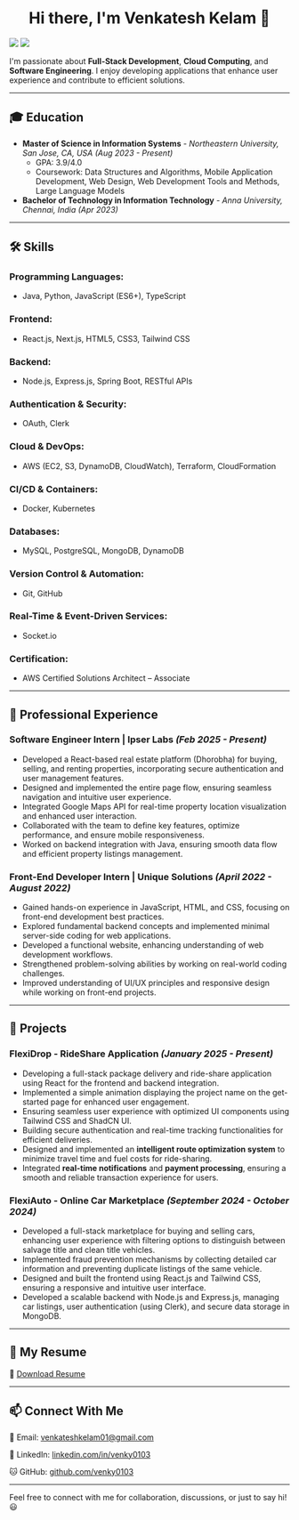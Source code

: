 <h1 align="center">Hi there, I'm Venkatesh Kelam 👋</h1>

[![](https://img.shields.io/badge/LinkedIn-0077B5?style=for-the-badge&logo=linkedin&logoColor=white)](https://www.linkedin.com/in/venky0103) [![](https://img.shields.io/badge/GitHub-181717?style=for-the-badge&logo=github&logoColor=white)](http://github.com/venky0103)

I'm passionate about __Full-Stack Development__, __Cloud Computing__, and __Software Engineering__. I enjoy developing applications that enhance user experience and contribute to efficient solutions.

---

## 🎓 Education

- **Master of Science in Information Systems** - *Northeastern University, San Jose, CA, USA* _(Aug 2023 - Present)_
  - GPA: 3.9/4.0
  - Coursework: Data Structures and Algorithms, Mobile Application Development, Web Design, Web Development Tools and Methods, Large Language Models
- **Bachelor of Technology in Information Technology** - *Anna University, Chennai, India* _(Apr 2023)_

---

## 🛠 Skills

### Programming Languages:
- Java, Python, JavaScript (ES6+), TypeScript

### Frontend:
- React.js, Next.js, HTML5, CSS3, Tailwind CSS

### Backend:
- Node.js, Express.js, Spring Boot, RESTful APIs

### Authentication & Security:
- OAuth, Clerk

### Cloud & DevOps:
- AWS (EC2, S3, DynamoDB, CloudWatch), Terraform, CloudFormation

### CI/CD & Containers:
- Docker, Kubernetes

### Databases:
- MySQL, PostgreSQL, MongoDB, DynamoDB

### Version Control & Automation:
- Git, GitHub

### Real-Time & Event-Driven Services:
- Socket.io

### Certification:
- AWS Certified Solutions Architect – Associate

---

## 💼 Professional Experience

### **Software Engineer Intern** | Ipser Labs _(Feb 2025 - Present)_
- Developed a React-based real estate platform (Dhorobha) for buying, selling, and renting properties, incorporating secure authentication and user management features.
- Designed and implemented the entire page flow, ensuring seamless navigation and intuitive user experience.
- Integrated Google Maps API for real-time property location visualization and enhanced user interaction.
- Collaborated with the team to define key features, optimize performance, and ensure mobile responsiveness.
- Worked on backend integration with Java, ensuring smooth data flow and efficient property listings management.

### **Front-End Developer Intern** | Unique Solutions _(April 2022 - August 2022)_
- Gained hands-on experience in JavaScript, HTML, and CSS, focusing on front-end development best practices.
- Explored fundamental backend concepts and implemented minimal server-side coding for web applications.
- Developed a functional website, enhancing understanding of web development workflows.
- Strengthened problem-solving abilities by working on real-world coding challenges.
- Improved understanding of UI/UX principles and responsive design while working on front-end projects.

---

## 🚀 Projects

### **FlexiDrop - RideShare Application** _(January 2025 - Present)_
- Developing a full-stack package delivery and ride-share application using React for the frontend and backend integration.
- Implemented a simple animation displaying the project name on the get-started page for enhanced user engagement.
- Ensuring seamless user experience with optimized UI components using Tailwind CSS and ShadCN UI.
- Building secure authentication and real-time tracking functionalities for efficient deliveries.
- Designed and implemented an **intelligent route optimization system** to minimize travel time and fuel costs for ride-sharing.
- Integrated **real-time notifications** and **payment processing**, ensuring a smooth and reliable transaction experience for users.

### **FlexiAuto - Online Car Marketplace** _(September 2024 - October 2024)_
- Developed a full-stack marketplace for buying and selling cars, enhancing user experience with filtering options to distinguish between salvage title and clean title vehicles.
- Implemented fraud prevention mechanisms by collecting detailed car information and preventing duplicate listings of the same vehicle.
- Designed and built the frontend using React.js and Tailwind CSS, ensuring a responsive and intuitive user interface.
- Developed a scalable backend with Node.js and Express.js, managing car listings, user authentication (using Clerk), and secure data storage in MongoDB.

---

## 📄 My Resume

📄 [Download Resume](https://github.com/venky0103/Resume/blob/main/Venkatesh_Resume.pdf)

---

## 📫 Connect With Me

📧 Email: [venkateshkelam01@gmail.com](mailto:venkateshkelam01@gmail.com)

📘 LinkedIn: [linkedin.com/in/venky0103](https://www.linkedin.com/in/venky0103)

🐱 GitHub: [github.com/venky0103](http://github.com/venky0103)

---

Feel free to connect with me for collaboration, discussions, or just to say hi! 😃
